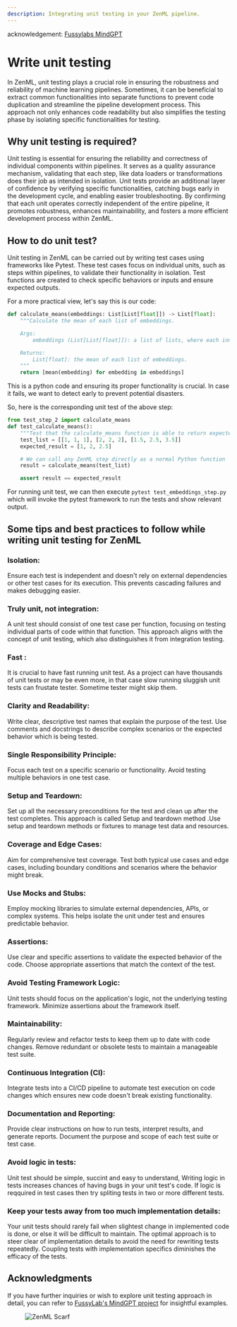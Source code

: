 ```yaml
---
description: Integrating unit testing in your ZenML pipeline.
---
```


acknowledgement: [Fussylabs MindGPT](https://github.com/fuzzylabs/MindGPT/tree/develop/tests/test_steps)

# Write unit testing
In ZenML, unit testing plays a crucial role in ensuring the robustness and reliability of machine learning pipelines. Sometimes, it can be beneficial to extract common functionalities into separate functions to prevent code duplication and streamline the pipeline development process. This approach not only enhances code readability but also simplifies the testing phase by isolating specific functionalities for testing.

## Why unit testing is required?
Unit testing is essential for ensuring the reliability and correctness of individual components within pipelines. It serves as a quality assurance mechanism, validating that each step, like data loaders or transformations does their job as intended in isolation. Unit tests provide an additional layer of confidence by verifying specific functionalities, catching bugs early in the development cycle, and enabling easier troubleshooting. By confirming that each unit operates correctly independent of the entire pipeline, it promotes robustness, enhances maintainability, and fosters a more efficient development process within ZenML.

## How to do unit test?
Unit testing in ZenML can be carried out by writing test cases using frameworks like Pytest. These test cases focus on individual units, such as steps within pipelines, to validate their functionality in isolation. Test functions are created to check specific behaviors or inputs and ensure expected outputs. 

For a more practical view, let's say this is our code:

```python
def calculate_means(embeddings: List[List[float]]) -> List[float]:
    """Calculate the mean of each list of embeddings.

    Args:
        embeddings (List[List[float]]): a list of lists, where each inner list contains floats

    Returns:
        List[float]: the mean of each list of embeddings.
    """
    return [mean(embedding) for embedding in embeddings]
```

This is a python code and ensuring its proper functionality is crucial. In case it fails, we want to detect early to prevent potential disasters.

So, here is the corresponding unit test of the above step:

```Python
from test_step_2 import calculate_means
def test_calculate_means():
    """Test that the calculate_means function is able to return expected result."""
    test_list = [[1, 1, 1], [2, 2, 2], [1.5, 2.5, 3.5]]
    expected_result = [1, 2, 2.5]

    # We can call any ZenML step directly as a normal Python function
    result = calculate_means(test_list)

    assert result == expected_result

```

For running unit test, we can then execute `pytest test_embeddings_step.py` which will invoke the pytest framework to run the tests and show relevant output.


## Some tips and best practices to follow while writing unit testing for ZenML

### Isolation:
Ensure each test is independent and doesn't rely on external dependencies or other test cases for its execution. This prevents cascading failures and makes debugging easier.

### Truly unit, not integration:
A unit test should consist of one test case per function, focusing on testing individual parts of code within that function. This approach aligns with the concept of unit testing, which also distinguishes it from integration testing.

### Fast :
It is crucial to have fast running unit test. As a project can have thousands of unit tests or may be even more, in that case slow running sluggish unit tests can frustate tester. Sometime tester might skip them.

### Clarity and Readability: 
Write clear, descriptive test names that explain the purpose of the test. Use comments and docstrings to describe complex scenarios or the expected behavior which is being tested.

### Single Responsibility Principle: 
Focus each test on a specific scenario or functionality. Avoid testing multiple behaviors in one test case.

### Setup and Teardown:
Set up all the necessary preconditions for the test and clean up after the test completes. This approach is called Setup and teardown method .Use setup and teardown methods or fixtures to manage test data and resources.

### Coverage and Edge Cases: 
Aim for comprehensive test coverage. Test both typical use cases and edge cases, including boundary conditions and scenarios where the behavior might break.

### Use Mocks and Stubs: 
Employ mocking libraries to simulate external dependencies, APIs, or complex systems. This helps isolate the unit under test and ensures predictable behavior.

### Assertions: 
Use clear and specific assertions to validate the expected behavior of the code. Choose appropriate assertions that match the context of the test.

### Avoid Testing Framework Logic: 
Unit tests should focus on the application's logic, not the underlying testing framework. Minimize assertions about the framework itself.

### Maintainability: 
Regularly review and refactor tests to keep them up to date with code changes. Remove redundant or obsolete tests to maintain a manageable test suite.

### Continuous Integration (CI): 
Integrate tests into a CI/CD pipeline to automate test execution on code changes which ensures new code doesn't break existing functionality.

### Documentation and Reporting: 
Provide clear instructions on how to run tests, interpret results, and generate reports. Document the purpose and scope of each test suite or test case.

### Avoid logic in tests: 
Unit test should be simple, succint and easy to understand, Writing logic in tests increases chances of having bugs in your unit test's code. If logic is reqquired in test cases then try spliting tests in two or more different tests.

### Keep your tests away from too much implementation details: 
Your unit tests should rarely fail when slightest change in implemented code is done, or else it will be difficult to maintain. The optimal approach is to steer clear of implementation details to avoid the need for rewriting tests repeatedly. Coupling tests with implementation specifics diminishes the efficacy of the tests.


## Acknowledgments

If you have further inquiries or wish to explore unit testing approach in detail, you can refer to [FussyLab's MindGPT project](https://github.com/fuzzylabs/MindGPT/tree/develop/tests/test_steps) for insightful examples.

<!-- For scarf -->
<figure><img alt="ZenML Scarf" referrerpolicy="no-referrer-when-downgrade" src="https://static.scarf.sh/a.png?x-pxid=f0b4f458-0a54-4fcd-aa95-d5ee424815bc" /></figure>